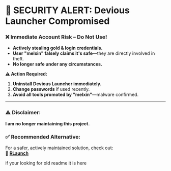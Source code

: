 # **🔴 SECURITY ALERT: Devious Launcher Compromised**  
### **❌ Immediate Account Risk – Do Not Use!**  
- **Actively stealing gold & login credentials.**  
- **User "melxin" falsely claims it's safe**—they are directly involved in theft.  
- **No longer safe under any circumstances.**  

**⚠️ Action Required:**  
1. **Uninstall Devious Launcher immediately.**  
2. **Change passwords** if used recently.  
3. **Avoid all tools promoted by "melxin"**—malware confirmed.  

---

### **⚠️ Disclaimer:**  
**I am no longer maintaining this project.**  

### **✅ Recommended Alternative:**  
For a safer, actively maintained solution, check out:  
🔗 **[RLaunch](https://github.com/R3G3XR/RLaunch)**

if your looking for old readme it is here 

